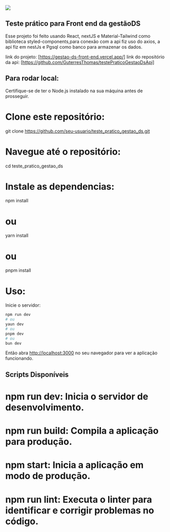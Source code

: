 <img src="https://www.gestaods.com.br/wp-content/uploads/2022/06/logo_login.png"></img>

## Teste prático para Front end da gestãoDS

Esse projeto foi feito usando React, nextJS e Material-Tailwind como biblioteca styled-components,para conexão com a api fiz uso do axios, a api fiz em nestJs e Pgsql como banco para armazenar os dados.

link do projeto: [https://gestao-ds-front-end.vercel.app/]
link do repositório da api: [https://github.com/GuterresThomas/testePraticoGestaoDsApi]


## Para rodar local:

Certifique-se de ter o Node.js instalado na sua máquina antes de prosseguir.

# Clone este repositório: 

git clone https://github.com/seu-usuario/teste_pratico_gestao_ds.git

# Navegue até o repositório: 

cd teste_pratico_gestao_ds

# Instale as dependencias:

npm install
# ou
yarn install
# ou
pnpm install

# Uso:
Inicie o servidor:

```bash
npm run dev
# ou
yaun dev
# ou
pnpm dev
# ou
bun dev
```

Então abra [http://localhost:3000](http://localhost:3000) no seu navegador para ver a aplicação funcionando.

## Scripts Disponíveis

# npm run dev: Inicia o servidor de desenvolvimento.

# npm run build: Compila a aplicação para produção.

# npm start: Inicia a aplicação em modo de produção.

# npm run lint: Executa o linter para identificar e corrigir problemas no código.

